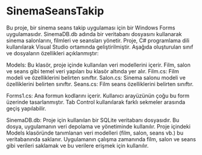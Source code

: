 # SinemaSeansTakip

Bu proje, bir sinema seans takip uygulaması için bir Windows Forms uygulamasıdır. SinemaDB.db adında bir veritabanı dosyasını kullanarak sinema salonlarını, filmleri ve seansları yönetir. Proje, C# programlama dili kullanılarak Visual Studio ortamında geliştirilmiştir. Aşağıda oluşturulan sınıf ve dosyaların özellikleri açıklanmıştır:

Models: Bu klasör, proje içinde kullanılan veri modellerini içerir. Film, salon ve seans gibi temel veri yapıları bu klasör altında yer alır.
Film.cs: Film modeli ve özelliklerini belirten sınıftır.
Salon.cs: Sinema salonu modeli ve özelliklerini belirten sınıftır.
Seans.cs: Film seans özelliklerini belirten sınıftır.

Forms1.cs: Ana formun kodlarını içerir. Kullanıcı arayüzünün çoğu bu form üzerinde tasarlanmıştır. Tab Control kullanılarak farklı sekmeler arasında geçiş yapılabilir.

SinemaDB.db: Proje için kullanılan bir SQLite veritabanı dosyasıdır. Bu dosya, uygulamanın veri depolama ve yönetiminde kullanılır. Proje içindeki Models klasöründe tanımlanan veri modelleri (film, salon, seans vb.) bu veritabanında saklanır. Uygulamanın çalışma zamanında film, salon ve seans gibi verileri saklamak ve bu verilere erişmek için kullanılır.
